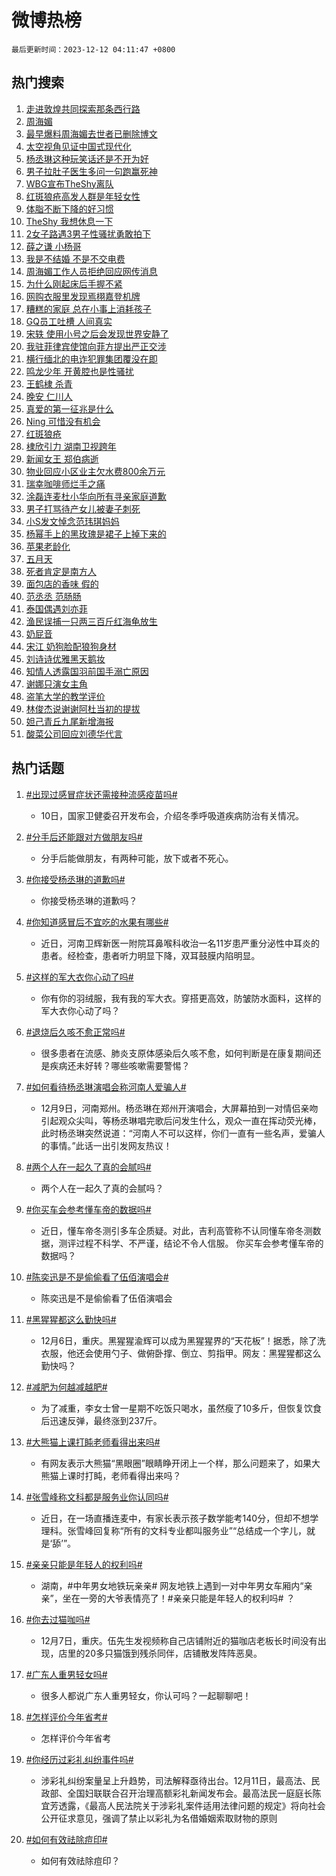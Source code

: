 # 微博热榜

`最后更新时间：2023-12-12 04:11:47 +0800`

## 热门搜索

1. [走进敦煌共同探索那条西行路](https://m.weibo.cn/search?containerid=100103type%3D1%26t%3D10%26q%3D%23%E8%B5%B0%E8%BF%9B%E6%95%A6%E7%85%8C%E5%85%B1%E5%90%8C%E6%8E%A2%E7%B4%A2%E9%82%A3%E6%9D%A1%E8%A5%BF%E8%A1%8C%E8%B7%AF%23&stream_entry_id=51&isnewpage=1&extparam=seat%3D1%26stream_entry_id%3D51%26q%3D%2523%25E8%25B5%25B0%25E8%25BF%259B%25E6%2595%25A6%25E7%2585%258C%25E5%2585%25B1%25E5%2590%258C%25E6%258E%25A2%25E7%25B4%25A2%25E9%2582%25A3%25E6%259D%25A1%25E8%25A5%25BF%25E8%25A1%258C%25E8%25B7%25AF%2523%26dgr%3D0%26c_type%3D51%26pos%3D0%26filter_type%3Drealtimehot%26cate%3D10103%26display_time%3D1702325504%26pre_seqid%3D17023255048039412692)
1. [周海媚](https://m.weibo.cn/search?containerid=100103type%3D1%26t%3D10%26q%3D%E5%91%A8%E6%B5%B7%E5%AA%9A&stream_entry_id=31&isnewpage=1&extparam=seat%3D1%26stream_entry_id%3D31%26q%3D%25E5%2591%25A8%25E6%25B5%25B7%25E5%25AA%259A%26flag%3D16%26c_type%3D31%26pos%3D0%26realpos%3D1%26band_rank%3D1%26dgr%3D0%26lcate%3D5001%26cate%3D5001%26filter_type%3Drealtimehot%26display_time%3D1702325504%26pre_seqid%3D17023255048039412692)
1. [最早爆料周海媚去世者已删除博文](https://m.weibo.cn/search?containerid=100103type%3D1%26t%3D10%26q%3D%23%E6%9C%80%E6%97%A9%E7%88%86%E6%96%99%E5%91%A8%E6%B5%B7%E5%AA%9A%E5%8E%BB%E4%B8%96%E8%80%85%E5%B7%B2%E5%88%A0%E9%99%A4%E5%8D%9A%E6%96%87%23&stream_entry_id=31&isnewpage=1&extparam=seat%3D1%26stream_entry_id%3D31%26q%3D%2523%25E6%259C%2580%25E6%2597%25A9%25E7%2588%2586%25E6%2596%2599%25E5%2591%25A8%25E6%25B5%25B7%25E5%25AA%259A%25E5%258E%25BB%25E4%25B8%2596%25E8%2580%2585%25E5%25B7%25B2%25E5%2588%25A0%25E9%2599%25A4%25E5%258D%259A%25E6%2596%2587%2523%26flag%3D2%26c_type%3D31%26pos%3D1%26realpos%3D2%26band_rank%3D2%26dgr%3D0%26lcate%3D5001%26cate%3D5001%26filter_type%3Drealtimehot%26display_time%3D1702325504%26pre_seqid%3D17023255048039412692)
1. [太空视角见证中国式现代化](https://m.weibo.cn/search?containerid=100103type%3D1%26t%3D10%26q%3D%23%E5%A4%AA%E7%A9%BA%E8%A7%86%E8%A7%92%E8%A7%81%E8%AF%81%E4%B8%AD%E5%9B%BD%E5%BC%8F%E7%8E%B0%E4%BB%A3%E5%8C%96%23&stream_entry_id=31&isnewpage=1&extparam=seat%3D1%26stream_entry_id%3D31%26q%3D%2523%25E5%25A4%25AA%25E7%25A9%25BA%25E8%25A7%2586%25E8%25A7%2592%25E8%25A7%2581%25E8%25AF%2581%25E4%25B8%25AD%25E5%259B%25BD%25E5%25BC%258F%25E7%258E%25B0%25E4%25BB%25A3%25E5%258C%2596%2523%26flag%3D0%26c_type%3D31%26pos%3D2%26realpos%3D3%26band_rank%3D3%26dgr%3D0%26lcate%3D5001%26cate%3D5001%26filter_type%3Drealtimehot%26display_time%3D1702325504%26pre_seqid%3D17023255048039412692)
1. [杨丞琳这种玩笑话还是不开为好](https://m.weibo.cn/search?containerid=100103type%3D1%26t%3D10%26q%3D%23%E6%9D%A8%E4%B8%9E%E7%90%B3%E8%BF%99%E7%A7%8D%E7%8E%A9%E7%AC%91%E8%AF%9D%E8%BF%98%E6%98%AF%E4%B8%8D%E5%BC%80%E4%B8%BA%E5%A5%BD%23&stream_entry_id=31&isnewpage=1&extparam=seat%3D1%26stream_entry_id%3D31%26q%3D%2523%25E6%259D%25A8%25E4%25B8%259E%25E7%2590%25B3%25E8%25BF%2599%25E7%25A7%258D%25E7%258E%25A9%25E7%25AC%2591%25E8%25AF%259D%25E8%25BF%2598%25E6%2598%25AF%25E4%25B8%258D%25E5%25BC%2580%25E4%25B8%25BA%25E5%25A5%25BD%2523%26flag%3D2%26c_type%3D31%26pos%3D3%26realpos%3D4%26band_rank%3D4%26dgr%3D0%26lcate%3D5001%26cate%3D5001%26filter_type%3Drealtimehot%26display_time%3D1702325504%26pre_seqid%3D17023255048039412692)
1. [男子拉肚子医生多问一句跑赢死神](https://m.weibo.cn/search?containerid=100103type%3D1%26t%3D10%26q%3D%23%E7%94%B7%E5%AD%90%E6%8B%89%E8%82%9A%E5%AD%90%E5%8C%BB%E7%94%9F%E5%A4%9A%E9%97%AE%E4%B8%80%E5%8F%A5%E8%B7%91%E8%B5%A2%E6%AD%BB%E7%A5%9E%23&stream_entry_id=31&isnewpage=1&extparam=seat%3D1%26stream_entry_id%3D31%26q%3D%2523%25E7%2594%25B7%25E5%25AD%2590%25E6%258B%2589%25E8%2582%259A%25E5%25AD%2590%25E5%258C%25BB%25E7%2594%259F%25E5%25A4%259A%25E9%2597%25AE%25E4%25B8%2580%25E5%258F%25A5%25E8%25B7%2591%25E8%25B5%25A2%25E6%25AD%25BB%25E7%25A5%259E%2523%26flag%3D32768%26c_type%3D31%26pos%3D4%26realpos%3D5%26band_rank%3D5%26dgr%3D0%26lcate%3D5001%26cate%3D5001%26filter_type%3Drealtimehot%26display_time%3D1702325504%26pre_seqid%3D17023255048039412692)
1. [WBG宣布TheShy离队](https://m.weibo.cn/search?containerid=100103type%3D1%26t%3D10%26q%3DWBG%E5%AE%A3%E5%B8%83TheShy%E7%A6%BB%E9%98%9F&stream_entry_id=31&isnewpage=1&extparam=seat%3D1%26stream_entry_id%3D31%26q%3DWBG%25E5%25AE%25A3%25E5%25B8%2583TheShy%25E7%25A6%25BB%25E9%2598%259F%26flag%3D16%26c_type%3D31%26pos%3D5%26realpos%3D6%26band_rank%3D6%26dgr%3D0%26lcate%3D5001%26cate%3D5001%26filter_type%3Drealtimehot%26display_time%3D1702325504%26pre_seqid%3D17023255048039412692)
1. [红斑狼疮高发人群是年轻女性](https://m.weibo.cn/search?containerid=100103type%3D1%26t%3D10%26q%3D%23%E7%BA%A2%E6%96%91%E7%8B%BC%E7%96%AE%E9%AB%98%E5%8F%91%E4%BA%BA%E7%BE%A4%E6%98%AF%E5%B9%B4%E8%BD%BB%E5%A5%B3%E6%80%A7%23&stream_entry_id=31&isnewpage=1&extparam=seat%3D1%26stream_entry_id%3D31%26q%3D%2523%25E7%25BA%25A2%25E6%2596%2591%25E7%258B%25BC%25E7%2596%25AE%25E9%25AB%2598%25E5%258F%2591%25E4%25BA%25BA%25E7%25BE%25A4%25E6%2598%25AF%25E5%25B9%25B4%25E8%25BD%25BB%25E5%25A5%25B3%25E6%2580%25A7%2523%26flag%3D2%26c_type%3D31%26pos%3D6%26realpos%3D7%26band_rank%3D7%26dgr%3D0%26lcate%3D5001%26cate%3D5001%26filter_type%3Drealtimehot%26display_time%3D1702325504%26pre_seqid%3D17023255048039412692)
1. [体脂不断下降的好习惯](https://m.weibo.cn/search?containerid=100103type%3D1%26t%3D10%26q%3D%E4%BD%93%E8%84%82%E4%B8%8D%E6%96%AD%E4%B8%8B%E9%99%8D%E7%9A%84%E5%A5%BD%E4%B9%A0%E6%83%AF&stream_entry_id=31&isnewpage=1&extparam=seat%3D1%26stream_entry_id%3D31%26q%3D%25E4%25BD%2593%25E8%2584%2582%25E4%25B8%258D%25E6%2596%25AD%25E4%25B8%258B%25E9%2599%258D%25E7%259A%2584%25E5%25A5%25BD%25E4%25B9%25A0%25E6%2583%25AF%26flag%3D2%26c_type%3D31%26pos%3D7%26realpos%3D8%26band_rank%3D8%26dgr%3D0%26lcate%3D5001%26cate%3D5001%26filter_type%3Drealtimehot%26display_time%3D1702325504%26pre_seqid%3D17023255048039412692)
1. [TheShy 我想休息一下](https://m.weibo.cn/search?containerid=100103type%3D1%26t%3D10%26q%3DTheShy+%E6%88%91%E6%83%B3%E4%BC%91%E6%81%AF%E4%B8%80%E4%B8%8B&stream_entry_id=31&isnewpage=1&extparam=seat%3D1%26stream_entry_id%3D31%26q%3DTheShy%2520%25E6%2588%2591%25E6%2583%25B3%25E4%25BC%2591%25E6%2581%25AF%25E4%25B8%2580%25E4%25B8%258B%26flag%3D16%26c_type%3D31%26pos%3D8%26realpos%3D9%26band_rank%3D9%26dgr%3D0%26lcate%3D5001%26cate%3D5001%26filter_type%3Drealtimehot%26display_time%3D1702325504%26pre_seqid%3D17023255048039412692)
1. [2女子路遇3男子性骚扰勇敢拍下](https://m.weibo.cn/search?containerid=100103type%3D1%26t%3D10%26q%3D%232%E5%A5%B3%E5%AD%90%E8%B7%AF%E9%81%873%E7%94%B7%E5%AD%90%E6%80%A7%E9%AA%9A%E6%89%B0%E5%8B%87%E6%95%A2%E6%8B%8D%E4%B8%8B%23&stream_entry_id=31&isnewpage=1&extparam=seat%3D1%26stream_entry_id%3D31%26q%3D%25232%25E5%25A5%25B3%25E5%25AD%2590%25E8%25B7%25AF%25E9%2581%25873%25E7%2594%25B7%25E5%25AD%2590%25E6%2580%25A7%25E9%25AA%259A%25E6%2589%25B0%25E5%258B%2587%25E6%2595%25A2%25E6%258B%258D%25E4%25B8%258B%2523%26flag%3D0%26c_type%3D31%26pos%3D9%26realpos%3D10%26band_rank%3D10%26dgr%3D0%26lcate%3D5001%26cate%3D5001%26filter_type%3Drealtimehot%26display_time%3D1702325504%26pre_seqid%3D17023255048039412692)
1. [薛之谦 小杨哥](https://m.weibo.cn/search?containerid=100103type%3D1%26t%3D10%26q%3D%E8%96%9B%E4%B9%8B%E8%B0%A6+%E5%B0%8F%E6%9D%A8%E5%93%A5&stream_entry_id=31&isnewpage=1&extparam=seat%3D1%26stream_entry_id%3D31%26q%3D%25E8%2596%259B%25E4%25B9%258B%25E8%25B0%25A6%2520%25E5%25B0%258F%25E6%259D%25A8%25E5%2593%25A5%26flag%3D2%26c_type%3D31%26pos%3D10%26realpos%3D11%26band_rank%3D11%26dgr%3D0%26lcate%3D5001%26cate%3D5001%26filter_type%3Drealtimehot%26display_time%3D1702325504%26pre_seqid%3D17023255048039412692)
1. [我是不结婚 不是不交电费](https://m.weibo.cn/search?containerid=100103type%3D1%26t%3D10%26q%3D%E6%88%91%E6%98%AF%E4%B8%8D%E7%BB%93%E5%A9%9A+%E4%B8%8D%E6%98%AF%E4%B8%8D%E4%BA%A4%E7%94%B5%E8%B4%B9&stream_entry_id=31&isnewpage=1&extparam=seat%3D1%26stream_entry_id%3D31%26q%3D%25E6%2588%2591%25E6%2598%25AF%25E4%25B8%258D%25E7%25BB%2593%25E5%25A9%259A%2520%25E4%25B8%258D%25E6%2598%25AF%25E4%25B8%258D%25E4%25BA%25A4%25E7%2594%25B5%25E8%25B4%25B9%26flag%3D2%26c_type%3D31%26pos%3D11%26realpos%3D12%26band_rank%3D12%26dgr%3D0%26lcate%3D5001%26cate%3D5001%26filter_type%3Drealtimehot%26display_time%3D1702325504%26pre_seqid%3D17023255048039412692)
1. [周海媚工作人员拒绝回应网传消息](https://m.weibo.cn/search?containerid=100103type%3D1%26t%3D10%26q%3D%23%E5%91%A8%E6%B5%B7%E5%AA%9A%E5%B7%A5%E4%BD%9C%E4%BA%BA%E5%91%98%E6%8B%92%E7%BB%9D%E5%9B%9E%E5%BA%94%E7%BD%91%E4%BC%A0%E6%B6%88%E6%81%AF%23&stream_entry_id=31&isnewpage=1&extparam=seat%3D1%26stream_entry_id%3D31%26q%3D%2523%25E5%2591%25A8%25E6%25B5%25B7%25E5%25AA%259A%25E5%25B7%25A5%25E4%25BD%259C%25E4%25BA%25BA%25E5%2591%2598%25E6%258B%2592%25E7%25BB%259D%25E5%259B%259E%25E5%25BA%2594%25E7%25BD%2591%25E4%25BC%25A0%25E6%25B6%2588%25E6%2581%25AF%2523%26flag%3D0%26c_type%3D31%26pos%3D12%26realpos%3D13%26band_rank%3D13%26dgr%3D0%26lcate%3D5001%26cate%3D5001%26filter_type%3Drealtimehot%26display_time%3D1702325504%26pre_seqid%3D17023255048039412692)
1. [为什么刚起床后手握不紧](https://m.weibo.cn/search?containerid=100103type%3D1%26t%3D10%26q%3D%E4%B8%BA%E4%BB%80%E4%B9%88%E5%88%9A%E8%B5%B7%E5%BA%8A%E5%90%8E%E6%89%8B%E6%8F%A1%E4%B8%8D%E7%B4%A7&stream_entry_id=31&isnewpage=1&extparam=seat%3D1%26stream_entry_id%3D31%26q%3D%25E4%25B8%25BA%25E4%25BB%2580%25E4%25B9%2588%25E5%2588%259A%25E8%25B5%25B7%25E5%25BA%258A%25E5%2590%258E%25E6%2589%258B%25E6%258F%25A1%25E4%25B8%258D%25E7%25B4%25A7%26flag%3D2%26c_type%3D31%26pos%3D13%26realpos%3D14%26band_rank%3D14%26dgr%3D0%26lcate%3D5001%26cate%3D5001%26filter_type%3Drealtimehot%26display_time%3D1702325504%26pre_seqid%3D17023255048039412692)
1. [网购衣服里发现焉栩嘉登机牌](https://m.weibo.cn/search?containerid=100103type%3D1%26t%3D10%26q%3D%E7%BD%91%E8%B4%AD%E8%A1%A3%E6%9C%8D%E9%87%8C%E5%8F%91%E7%8E%B0%E7%84%89%E6%A0%A9%E5%98%89%E7%99%BB%E6%9C%BA%E7%89%8C&stream_entry_id=31&isnewpage=1&extparam=seat%3D1%26stream_entry_id%3D31%26q%3D%25E7%25BD%2591%25E8%25B4%25AD%25E8%25A1%25A3%25E6%259C%258D%25E9%2587%258C%25E5%258F%2591%25E7%258E%25B0%25E7%2584%2589%25E6%25A0%25A9%25E5%2598%2589%25E7%2599%25BB%25E6%259C%25BA%25E7%2589%258C%26flag%3D2%26c_type%3D31%26pos%3D14%26realpos%3D15%26band_rank%3D15%26dgr%3D0%26lcate%3D5001%26cate%3D5001%26filter_type%3Drealtimehot%26display_time%3D1702325504%26pre_seqid%3D17023255048039412692)
1. [糟糕的家庭 总在小事上消耗孩子](https://m.weibo.cn/search?containerid=100103type%3D1%26t%3D10%26q%3D%E7%B3%9F%E7%B3%95%E7%9A%84%E5%AE%B6%E5%BA%AD+%E6%80%BB%E5%9C%A8%E5%B0%8F%E4%BA%8B%E4%B8%8A%E6%B6%88%E8%80%97%E5%AD%A9%E5%AD%90&stream_entry_id=31&isnewpage=1&extparam=seat%3D1%26stream_entry_id%3D31%26q%3D%25E7%25B3%259F%25E7%25B3%2595%25E7%259A%2584%25E5%25AE%25B6%25E5%25BA%25AD%2520%25E6%2580%25BB%25E5%259C%25A8%25E5%25B0%258F%25E4%25BA%258B%25E4%25B8%258A%25E6%25B6%2588%25E8%2580%2597%25E5%25AD%25A9%25E5%25AD%2590%26flag%3D0%26c_type%3D31%26pos%3D15%26realpos%3D16%26band_rank%3D16%26dgr%3D0%26lcate%3D5001%26cate%3D5001%26filter_type%3Drealtimehot%26display_time%3D1702325504%26pre_seqid%3D17023255048039412692)
1. [GQ员工吐槽 人间真实](https://m.weibo.cn/search?containerid=100103type%3D1%26t%3D10%26q%3DGQ%E5%91%98%E5%B7%A5%E5%90%90%E6%A7%BD+%E4%BA%BA%E9%97%B4%E7%9C%9F%E5%AE%9E&stream_entry_id=31&isnewpage=1&extparam=seat%3D1%26stream_entry_id%3D31%26q%3DGQ%25E5%2591%2598%25E5%25B7%25A5%25E5%2590%2590%25E6%25A7%25BD%2520%25E4%25BA%25BA%25E9%2597%25B4%25E7%259C%259F%25E5%25AE%259E%26flag%3D0%26c_type%3D31%26pos%3D16%26realpos%3D17%26band_rank%3D17%26dgr%3D0%26lcate%3D5001%26cate%3D5001%26filter_type%3Drealtimehot%26display_time%3D1702325504%26pre_seqid%3D17023255048039412692)
1. [宋轶 使用小号之后会发现世界安静了](https://m.weibo.cn/search?containerid=100103type%3D1%26t%3D10%26q%3D%E5%AE%8B%E8%BD%B6+%E4%BD%BF%E7%94%A8%E5%B0%8F%E5%8F%B7%E4%B9%8B%E5%90%8E%E4%BC%9A%E5%8F%91%E7%8E%B0%E4%B8%96%E7%95%8C%E5%AE%89%E9%9D%99%E4%BA%86&stream_entry_id=31&isnewpage=1&extparam=seat%3D1%26stream_entry_id%3D31%26q%3D%25E5%25AE%258B%25E8%25BD%25B6%2520%25E4%25BD%25BF%25E7%2594%25A8%25E5%25B0%258F%25E5%258F%25B7%25E4%25B9%258B%25E5%2590%258E%25E4%25BC%259A%25E5%258F%2591%25E7%258E%25B0%25E4%25B8%2596%25E7%2595%258C%25E5%25AE%2589%25E9%259D%2599%25E4%25BA%2586%26flag%3D2%26c_type%3D31%26pos%3D17%26realpos%3D18%26band_rank%3D18%26dgr%3D0%26lcate%3D5001%26cate%3D5001%26filter_type%3Drealtimehot%26display_time%3D1702325504%26pre_seqid%3D17023255048039412692)
1. [我驻菲律宾使馆向菲方提出严正交涉](https://m.weibo.cn/search?containerid=100103type%3D1%26t%3D10%26q%3D%23%E6%88%91%E9%A9%BB%E8%8F%B2%E5%BE%8B%E5%AE%BE%E4%BD%BF%E9%A6%86%E5%90%91%E8%8F%B2%E6%96%B9%E6%8F%90%E5%87%BA%E4%B8%A5%E6%AD%A3%E4%BA%A4%E6%B6%89%23&stream_entry_id=31&isnewpage=1&extparam=seat%3D1%26stream_entry_id%3D31%26q%3D%2523%25E6%2588%2591%25E9%25A9%25BB%25E8%258F%25B2%25E5%25BE%258B%25E5%25AE%25BE%25E4%25BD%25BF%25E9%25A6%2586%25E5%2590%2591%25E8%258F%25B2%25E6%2596%25B9%25E6%258F%2590%25E5%2587%25BA%25E4%25B8%25A5%25E6%25AD%25A3%25E4%25BA%25A4%25E6%25B6%2589%2523%26flag%3D0%26c_type%3D31%26pos%3D18%26realpos%3D19%26band_rank%3D19%26dgr%3D0%26lcate%3D5001%26cate%3D5001%26filter_type%3Drealtimehot%26display_time%3D1702325504%26pre_seqid%3D17023255048039412692)
1. [横行缅北的电诈犯罪集团覆没在即](https://m.weibo.cn/search?containerid=100103type%3D1%26t%3D10%26q%3D%23%E6%A8%AA%E8%A1%8C%E7%BC%85%E5%8C%97%E7%9A%84%E7%94%B5%E8%AF%88%E7%8A%AF%E7%BD%AA%E9%9B%86%E5%9B%A2%E8%A6%86%E6%B2%A1%E5%9C%A8%E5%8D%B3%23&stream_entry_id=31&isnewpage=1&extparam=seat%3D1%26stream_entry_id%3D31%26q%3D%2523%25E6%25A8%25AA%25E8%25A1%258C%25E7%25BC%2585%25E5%258C%2597%25E7%259A%2584%25E7%2594%25B5%25E8%25AF%2588%25E7%258A%25AF%25E7%25BD%25AA%25E9%259B%2586%25E5%259B%25A2%25E8%25A6%2586%25E6%25B2%25A1%25E5%259C%25A8%25E5%258D%25B3%2523%26flag%3D0%26c_type%3D31%26pos%3D19%26realpos%3D20%26band_rank%3D20%26dgr%3D0%26lcate%3D5001%26cate%3D5001%26filter_type%3Drealtimehot%26display_time%3D1702325504%26pre_seqid%3D17023255048039412692)
1. [鸣龙少年 开黄腔也是性骚扰](https://m.weibo.cn/search?containerid=100103type%3D1%26t%3D10%26q%3D%E9%B8%A3%E9%BE%99%E5%B0%91%E5%B9%B4+%E5%BC%80%E9%BB%84%E8%85%94%E4%B9%9F%E6%98%AF%E6%80%A7%E9%AA%9A%E6%89%B0&stream_entry_id=31&isnewpage=1&extparam=seat%3D1%26stream_entry_id%3D31%26q%3D%25E9%25B8%25A3%25E9%25BE%2599%25E5%25B0%2591%25E5%25B9%25B4%2520%25E5%25BC%2580%25E9%25BB%2584%25E8%2585%2594%25E4%25B9%259F%25E6%2598%25AF%25E6%2580%25A7%25E9%25AA%259A%25E6%2589%25B0%26flag%3D0%26c_type%3D31%26pos%3D20%26realpos%3D21%26band_rank%3D21%26dgr%3D0%26lcate%3D5001%26cate%3D5001%26filter_type%3Drealtimehot%26display_time%3D1702325504%26pre_seqid%3D17023255048039412692)
1. [王鹤棣 杀青](https://m.weibo.cn/search?containerid=100103type%3D1%26t%3D10%26q%3D%E7%8E%8B%E9%B9%A4%E6%A3%A3+%E6%9D%80%E9%9D%92&stream_entry_id=31&isnewpage=1&extparam=seat%3D1%26stream_entry_id%3D31%26q%3D%25E7%258E%258B%25E9%25B9%25A4%25E6%25A3%25A3%2520%25E6%259D%2580%25E9%259D%2592%26flag%3D0%26c_type%3D31%26pos%3D21%26realpos%3D22%26band_rank%3D22%26dgr%3D0%26lcate%3D5001%26cate%3D5001%26filter_type%3Drealtimehot%26display_time%3D1702325504%26pre_seqid%3D17023255048039412692)
1. [晚安 仁川人](https://m.weibo.cn/search?containerid=100103type%3D1%26t%3D10%26q%3D%E6%99%9A%E5%AE%89+%E4%BB%81%E5%B7%9D%E4%BA%BA&stream_entry_id=31&isnewpage=1&extparam=seat%3D1%26stream_entry_id%3D31%26q%3D%25E6%2599%259A%25E5%25AE%2589%2520%25E4%25BB%2581%25E5%25B7%259D%25E4%25BA%25BA%26flag%3D0%26c_type%3D31%26pos%3D22%26realpos%3D23%26band_rank%3D23%26dgr%3D0%26lcate%3D5001%26cate%3D5001%26filter_type%3Drealtimehot%26display_time%3D1702325504%26pre_seqid%3D17023255048039412692)
1. [真爱的第一征兆是什么](https://m.weibo.cn/search?containerid=100103type%3D1%26t%3D10%26q%3D%23%E7%9C%9F%E7%88%B1%E7%9A%84%E7%AC%AC%E4%B8%80%E5%BE%81%E5%85%86%E6%98%AF%E4%BB%80%E4%B9%88%23&stream_entry_id=31&isnewpage=1&extparam=seat%3D1%26stream_entry_id%3D31%26q%3D%2523%25E7%259C%259F%25E7%2588%25B1%25E7%259A%2584%25E7%25AC%25AC%25E4%25B8%2580%25E5%25BE%2581%25E5%2585%2586%25E6%2598%25AF%25E4%25BB%2580%25E4%25B9%2588%2523%26flag%3D0%26c_type%3D31%26pos%3D23%26realpos%3D24%26band_rank%3D24%26dgr%3D0%26lcate%3D5001%26cate%3D5001%26filter_type%3Drealtimehot%26display_time%3D1702325504%26pre_seqid%3D17023255048039412692)
1. [Ning 可惜没有机会](https://m.weibo.cn/search?containerid=100103type%3D1%26t%3D10%26q%3DNing+%E5%8F%AF%E6%83%9C%E6%B2%A1%E6%9C%89%E6%9C%BA%E4%BC%9A&stream_entry_id=31&isnewpage=1&extparam=seat%3D1%26stream_entry_id%3D31%26q%3DNing%2520%25E5%258F%25AF%25E6%2583%259C%25E6%25B2%25A1%25E6%259C%2589%25E6%259C%25BA%25E4%25BC%259A%26flag%3D0%26c_type%3D31%26pos%3D24%26realpos%3D25%26band_rank%3D25%26dgr%3D0%26lcate%3D5001%26cate%3D5001%26filter_type%3Drealtimehot%26display_time%3D1702325504%26pre_seqid%3D17023255048039412692)
1. [红斑狼疮](https://m.weibo.cn/search?containerid=100103type%3D1%26t%3D10%26q%3D%E7%BA%A2%E6%96%91%E7%8B%BC%E7%96%AE&stream_entry_id=31&isnewpage=1&extparam=seat%3D1%26stream_entry_id%3D31%26q%3D%25E7%25BA%25A2%25E6%2596%2591%25E7%258B%25BC%25E7%2596%25AE%26flag%3D0%26c_type%3D31%26pos%3D25%26realpos%3D26%26band_rank%3D26%26dgr%3D0%26lcate%3D5001%26cate%3D5001%26filter_type%3Drealtimehot%26display_time%3D1702325504%26pre_seqid%3D17023255048039412692)
1. [棣欣引力 湖南卫视跨年](https://m.weibo.cn/search?containerid=100103type%3D1%26t%3D10%26q%3D%E6%A3%A3%E6%AC%A3%E5%BC%95%E5%8A%9B+%E6%B9%96%E5%8D%97%E5%8D%AB%E8%A7%86%E8%B7%A8%E5%B9%B4&stream_entry_id=31&isnewpage=1&extparam=seat%3D1%26stream_entry_id%3D31%26q%3D%25E6%25A3%25A3%25E6%25AC%25A3%25E5%25BC%2595%25E5%258A%259B%2520%25E6%25B9%2596%25E5%258D%2597%25E5%258D%25AB%25E8%25A7%2586%25E8%25B7%25A8%25E5%25B9%25B4%26flag%3D0%26c_type%3D31%26pos%3D26%26realpos%3D27%26band_rank%3D27%26dgr%3D0%26lcate%3D5001%26cate%3D5001%26filter_type%3Drealtimehot%26display_time%3D1702325504%26pre_seqid%3D17023255048039412692)
1. [新闻女王 郑伯病逝](https://m.weibo.cn/search?containerid=100103type%3D1%26t%3D10%26q%3D%E6%96%B0%E9%97%BB%E5%A5%B3%E7%8E%8B+%E9%83%91%E4%BC%AF%E7%97%85%E9%80%9D&stream_entry_id=31&isnewpage=1&extparam=seat%3D1%26stream_entry_id%3D31%26q%3D%25E6%2596%25B0%25E9%2597%25BB%25E5%25A5%25B3%25E7%258E%258B%2520%25E9%2583%2591%25E4%25BC%25AF%25E7%2597%2585%25E9%2580%259D%26flag%3D0%26c_type%3D31%26pos%3D27%26realpos%3D28%26band_rank%3D28%26dgr%3D0%26lcate%3D5001%26cate%3D5001%26filter_type%3Drealtimehot%26display_time%3D1702325504%26pre_seqid%3D17023255048039412692)
1. [物业回应小区业主欠水费800余万元](https://m.weibo.cn/search?containerid=100103type%3D1%26t%3D10%26q%3D%23%E7%89%A9%E4%B8%9A%E5%9B%9E%E5%BA%94%E5%B0%8F%E5%8C%BA%E4%B8%9A%E4%B8%BB%E6%AC%A0%E6%B0%B4%E8%B4%B9800%E4%BD%99%E4%B8%87%E5%85%83%23&stream_entry_id=31&isnewpage=1&extparam=seat%3D1%26stream_entry_id%3D31%26q%3D%2523%25E7%2589%25A9%25E4%25B8%259A%25E5%259B%259E%25E5%25BA%2594%25E5%25B0%258F%25E5%258C%25BA%25E4%25B8%259A%25E4%25B8%25BB%25E6%25AC%25A0%25E6%25B0%25B4%25E8%25B4%25B9800%25E4%25BD%2599%25E4%25B8%2587%25E5%2585%2583%2523%26flag%3D0%26c_type%3D31%26pos%3D28%26realpos%3D29%26band_rank%3D29%26dgr%3D0%26lcate%3D5001%26cate%3D5001%26filter_type%3Drealtimehot%26display_time%3D1702325504%26pre_seqid%3D17023255048039412692)
1. [瑞幸咖啡师烂手之痛](https://m.weibo.cn/search?containerid=100103type%3D1%26t%3D10%26q%3D%23%E7%91%9E%E5%B9%B8%E5%92%96%E5%95%A1%E5%B8%88%E7%83%82%E6%89%8B%E4%B9%8B%E7%97%9B%23&stream_entry_id=31&isnewpage=1&extparam=seat%3D1%26stream_entry_id%3D31%26q%3D%2523%25E7%2591%259E%25E5%25B9%25B8%25E5%2592%2596%25E5%2595%25A1%25E5%25B8%2588%25E7%2583%2582%25E6%2589%258B%25E4%25B9%258B%25E7%2597%259B%2523%26flag%3D0%26c_type%3D31%26pos%3D29%26realpos%3D30%26band_rank%3D30%26dgr%3D0%26lcate%3D5001%26cate%3D5001%26filter_type%3Drealtimehot%26display_time%3D1702325504%26pre_seqid%3D17023255048039412692)
1. [涂磊连麦杜小华向所有寻亲家庭道歉](https://m.weibo.cn/search?containerid=100103type%3D1%26t%3D10%26q%3D%23%E6%B6%82%E7%A3%8A%E8%BF%9E%E9%BA%A6%E6%9D%9C%E5%B0%8F%E5%8D%8E%E5%90%91%E6%89%80%E6%9C%89%E5%AF%BB%E4%BA%B2%E5%AE%B6%E5%BA%AD%E9%81%93%E6%AD%89%23&stream_entry_id=31&isnewpage=1&extparam=seat%3D1%26stream_entry_id%3D31%26q%3D%2523%25E6%25B6%2582%25E7%25A3%258A%25E8%25BF%259E%25E9%25BA%25A6%25E6%259D%259C%25E5%25B0%258F%25E5%258D%258E%25E5%2590%2591%25E6%2589%2580%25E6%259C%2589%25E5%25AF%25BB%25E4%25BA%25B2%25E5%25AE%25B6%25E5%25BA%25AD%25E9%2581%2593%25E6%25AD%2589%2523%26flag%3D1%26c_type%3D31%26pos%3D30%26realpos%3D31%26band_rank%3D31%26dgr%3D0%26lcate%3D5001%26cate%3D5001%26filter_type%3Drealtimehot%26display_time%3D1702325504%26pre_seqid%3D17023255048039412692)
1. [男子打骂待产女儿被妻子刺死](https://m.weibo.cn/search?containerid=100103type%3D1%26t%3D10%26q%3D%23%E7%94%B7%E5%AD%90%E6%89%93%E9%AA%82%E5%BE%85%E4%BA%A7%E5%A5%B3%E5%84%BF%E8%A2%AB%E5%A6%BB%E5%AD%90%E5%88%BA%E6%AD%BB%23&stream_entry_id=31&isnewpage=1&extparam=seat%3D1%26stream_entry_id%3D31%26q%3D%2523%25E7%2594%25B7%25E5%25AD%2590%25E6%2589%2593%25E9%25AA%2582%25E5%25BE%2585%25E4%25BA%25A7%25E5%25A5%25B3%25E5%2584%25BF%25E8%25A2%25AB%25E5%25A6%25BB%25E5%25AD%2590%25E5%2588%25BA%25E6%25AD%25BB%2523%26flag%3D0%26c_type%3D31%26pos%3D31%26realpos%3D32%26band_rank%3D32%26dgr%3D0%26lcate%3D5001%26cate%3D5001%26filter_type%3Drealtimehot%26display_time%3D1702325504%26pre_seqid%3D17023255048039412692)
1. [小S发文悼念范玮琪妈妈](https://m.weibo.cn/search?containerid=100103type%3D1%26t%3D10%26q%3D%23%E5%B0%8FS%E5%8F%91%E6%96%87%E6%82%BC%E5%BF%B5%E8%8C%83%E7%8E%AE%E7%90%AA%E5%A6%88%E5%A6%88%23&stream_entry_id=31&isnewpage=1&extparam=seat%3D1%26stream_entry_id%3D31%26q%3D%2523%25E5%25B0%258FS%25E5%258F%2591%25E6%2596%2587%25E6%2582%25BC%25E5%25BF%25B5%25E8%258C%2583%25E7%258E%25AE%25E7%2590%25AA%25E5%25A6%2588%25E5%25A6%2588%2523%26flag%3D0%26c_type%3D31%26pos%3D32%26realpos%3D33%26band_rank%3D33%26dgr%3D0%26lcate%3D5001%26cate%3D5001%26filter_type%3Drealtimehot%26display_time%3D1702325504%26pre_seqid%3D17023255048039412692)
1. [杨幂手上的黑玫瑰是裙子上掉下来的](https://m.weibo.cn/search?containerid=100103type%3D1%26t%3D10%26q%3D%23%E6%9D%A8%E5%B9%82%E6%89%8B%E4%B8%8A%E7%9A%84%E9%BB%91%E7%8E%AB%E7%91%B0%E6%98%AF%E8%A3%99%E5%AD%90%E4%B8%8A%E6%8E%89%E4%B8%8B%E6%9D%A5%E7%9A%84%23&stream_entry_id=31&isnewpage=1&extparam=seat%3D1%26stream_entry_id%3D31%26q%3D%2523%25E6%259D%25A8%25E5%25B9%2582%25E6%2589%258B%25E4%25B8%258A%25E7%259A%2584%25E9%25BB%2591%25E7%258E%25AB%25E7%2591%25B0%25E6%2598%25AF%25E8%25A3%2599%25E5%25AD%2590%25E4%25B8%258A%25E6%258E%2589%25E4%25B8%258B%25E6%259D%25A5%25E7%259A%2584%2523%26flag%3D0%26c_type%3D31%26pos%3D33%26realpos%3D34%26band_rank%3D34%26dgr%3D0%26lcate%3D5001%26cate%3D5001%26filter_type%3Drealtimehot%26display_time%3D1702325504%26pre_seqid%3D17023255048039412692)
1. [苹果老龄化](https://m.weibo.cn/search?containerid=100103type%3D1%26t%3D10%26q%3D%E8%8B%B9%E6%9E%9C%E8%80%81%E9%BE%84%E5%8C%96&stream_entry_id=31&isnewpage=1&extparam=seat%3D1%26stream_entry_id%3D31%26q%3D%25E8%258B%25B9%25E6%259E%259C%25E8%2580%2581%25E9%25BE%2584%25E5%258C%2596%26flag%3D0%26c_type%3D31%26pos%3D34%26realpos%3D35%26band_rank%3D35%26dgr%3D0%26lcate%3D5001%26cate%3D5001%26filter_type%3Drealtimehot%26display_time%3D1702325504%26pre_seqid%3D17023255048039412692)
1. [五月天](https://m.weibo.cn/search?containerid=100103type%3D1%26t%3D10%26q%3D%E4%BA%94%E6%9C%88%E5%A4%A9&stream_entry_id=31&isnewpage=1&extparam=seat%3D1%26stream_entry_id%3D31%26q%3D%25E4%25BA%2594%25E6%259C%2588%25E5%25A4%25A9%26flag%3D0%26c_type%3D31%26pos%3D35%26realpos%3D36%26band_rank%3D36%26dgr%3D0%26lcate%3D5001%26cate%3D5001%26filter_type%3Drealtimehot%26display_time%3D1702325504%26pre_seqid%3D17023255048039412692)
1. [死者肯定是南方人](https://m.weibo.cn/search?containerid=100103type%3D1%26t%3D10%26q%3D%E6%AD%BB%E8%80%85%E8%82%AF%E5%AE%9A%E6%98%AF%E5%8D%97%E6%96%B9%E4%BA%BA&stream_entry_id=31&isnewpage=1&extparam=seat%3D1%26stream_entry_id%3D31%26q%3D%25E6%25AD%25BB%25E8%2580%2585%25E8%2582%25AF%25E5%25AE%259A%25E6%2598%25AF%25E5%258D%2597%25E6%2596%25B9%25E4%25BA%25BA%26flag%3D0%26c_type%3D31%26pos%3D36%26realpos%3D37%26band_rank%3D37%26dgr%3D0%26lcate%3D5001%26cate%3D5001%26filter_type%3Drealtimehot%26display_time%3D1702325504%26pre_seqid%3D17023255048039412692)
1. [面包店的香味 假的](https://m.weibo.cn/search?containerid=100103type%3D1%26t%3D10%26q%3D%E9%9D%A2%E5%8C%85%E5%BA%97%E7%9A%84%E9%A6%99%E5%91%B3+%E5%81%87%E7%9A%84&stream_entry_id=31&isnewpage=1&extparam=seat%3D1%26stream_entry_id%3D31%26q%3D%25E9%259D%25A2%25E5%258C%2585%25E5%25BA%2597%25E7%259A%2584%25E9%25A6%2599%25E5%2591%25B3%2520%25E5%2581%2587%25E7%259A%2584%26flag%3D0%26c_type%3D31%26pos%3D37%26realpos%3D38%26band_rank%3D38%26dgr%3D0%26lcate%3D5001%26cate%3D5001%26filter_type%3Drealtimehot%26display_time%3D1702325504%26pre_seqid%3D17023255048039412692)
1. [范丞丞 范肠肠](https://m.weibo.cn/search?containerid=100103type%3D1%26t%3D10%26q%3D%E8%8C%83%E4%B8%9E%E4%B8%9E+%E8%8C%83%E8%82%A0%E8%82%A0&stream_entry_id=31&isnewpage=1&extparam=seat%3D1%26stream_entry_id%3D31%26q%3D%25E8%258C%2583%25E4%25B8%259E%25E4%25B8%259E%2520%25E8%258C%2583%25E8%2582%25A0%25E8%2582%25A0%26flag%3D0%26c_type%3D31%26pos%3D38%26realpos%3D39%26band_rank%3D39%26dgr%3D0%26lcate%3D5001%26cate%3D5001%26filter_type%3Drealtimehot%26display_time%3D1702325504%26pre_seqid%3D17023255048039412692)
1. [泰国偶遇刘亦菲](https://m.weibo.cn/search?containerid=100103type%3D1%26t%3D10%26q%3D%23%E6%B3%B0%E5%9B%BD%E5%81%B6%E9%81%87%E5%88%98%E4%BA%A6%E8%8F%B2%23&stream_entry_id=31&isnewpage=1&extparam=seat%3D1%26stream_entry_id%3D31%26q%3D%2523%25E6%25B3%25B0%25E5%259B%25BD%25E5%2581%25B6%25E9%2581%2587%25E5%2588%2598%25E4%25BA%25A6%25E8%258F%25B2%2523%26flag%3D0%26c_type%3D31%26pos%3D39%26realpos%3D40%26band_rank%3D40%26dgr%3D0%26lcate%3D5001%26cate%3D5001%26filter_type%3Drealtimehot%26display_time%3D1702325504%26pre_seqid%3D17023255048039412692)
1. [渔民误捕一只两三百斤红海龟放生](https://m.weibo.cn/search?containerid=100103type%3D1%26t%3D10%26q%3D%23%E6%B8%94%E6%B0%91%E8%AF%AF%E6%8D%95%E4%B8%80%E5%8F%AA%E4%B8%A4%E4%B8%89%E7%99%BE%E6%96%A4%E7%BA%A2%E6%B5%B7%E9%BE%9F%E6%94%BE%E7%94%9F%23&stream_entry_id=31&isnewpage=1&extparam=seat%3D1%26stream_entry_id%3D31%26q%3D%2523%25E6%25B8%2594%25E6%25B0%2591%25E8%25AF%25AF%25E6%258D%2595%25E4%25B8%2580%25E5%258F%25AA%25E4%25B8%25A4%25E4%25B8%2589%25E7%2599%25BE%25E6%2596%25A4%25E7%25BA%25A2%25E6%25B5%25B7%25E9%25BE%259F%25E6%2594%25BE%25E7%2594%259F%2523%26flag%3D32768%26c_type%3D31%26pos%3D40%26realpos%3D41%26band_rank%3D41%26dgr%3D0%26lcate%3D5001%26cate%3D5001%26filter_type%3Drealtimehot%26display_time%3D1702325504%26pre_seqid%3D17023255048039412692)
1. [奶屁音](https://m.weibo.cn/search?containerid=100103type%3D1%26t%3D10%26q%3D%E5%A5%B6%E5%B1%81%E9%9F%B3&stream_entry_id=31&isnewpage=1&extparam=seat%3D1%26stream_entry_id%3D31%26q%3D%25E5%25A5%25B6%25E5%25B1%2581%25E9%259F%25B3%26flag%3D0%26c_type%3D31%26pos%3D41%26realpos%3D42%26band_rank%3D42%26dgr%3D0%26lcate%3D5001%26cate%3D5001%26filter_type%3Drealtimehot%26display_time%3D1702325504%26pre_seqid%3D17023255048039412692)
1. [宋江 奶狗脸配狼狗身材](https://m.weibo.cn/search?containerid=100103type%3D1%26t%3D10%26q%3D%E5%AE%8B%E6%B1%9F+%E5%A5%B6%E7%8B%97%E8%84%B8%E9%85%8D%E7%8B%BC%E7%8B%97%E8%BA%AB%E6%9D%90&stream_entry_id=31&isnewpage=1&extparam=seat%3D1%26stream_entry_id%3D31%26q%3D%25E5%25AE%258B%25E6%25B1%259F%2520%25E5%25A5%25B6%25E7%258B%2597%25E8%2584%25B8%25E9%2585%258D%25E7%258B%25BC%25E7%258B%2597%25E8%25BA%25AB%25E6%259D%2590%26flag%3D0%26c_type%3D31%26pos%3D42%26realpos%3D43%26band_rank%3D43%26dgr%3D0%26lcate%3D5001%26cate%3D5001%26filter_type%3Drealtimehot%26display_time%3D1702325504%26pre_seqid%3D17023255048039412692)
1. [刘诗诗优雅黑天鹅妆](https://m.weibo.cn/search?containerid=100103type%3D1%26t%3D10%26q%3D%E5%88%98%E8%AF%97%E8%AF%97%E4%BC%98%E9%9B%85%E9%BB%91%E5%A4%A9%E9%B9%85%E5%A6%86&stream_entry_id=31&isnewpage=1&extparam=seat%3D1%26stream_entry_id%3D31%26q%3D%25E5%2588%2598%25E8%25AF%2597%25E8%25AF%2597%25E4%25BC%2598%25E9%259B%2585%25E9%25BB%2591%25E5%25A4%25A9%25E9%25B9%2585%25E5%25A6%2586%26flag%3D0%26c_type%3D31%26pos%3D43%26realpos%3D44%26band_rank%3D44%26dgr%3D0%26lcate%3D5001%26cate%3D5001%26filter_type%3Drealtimehot%26display_time%3D1702325504%26pre_seqid%3D17023255048039412692)
1. [知情人透露国羽前国手溺亡原因](https://m.weibo.cn/search?containerid=100103type%3D1%26t%3D10%26q%3D%23%E7%9F%A5%E6%83%85%E4%BA%BA%E9%80%8F%E9%9C%B2%E5%9B%BD%E7%BE%BD%E5%89%8D%E5%9B%BD%E6%89%8B%E6%BA%BA%E4%BA%A1%E5%8E%9F%E5%9B%A0%23&stream_entry_id=31&isnewpage=1&extparam=seat%3D1%26stream_entry_id%3D31%26q%3D%2523%25E7%259F%25A5%25E6%2583%2585%25E4%25BA%25BA%25E9%2580%258F%25E9%259C%25B2%25E5%259B%25BD%25E7%25BE%25BD%25E5%2589%258D%25E5%259B%25BD%25E6%2589%258B%25E6%25BA%25BA%25E4%25BA%25A1%25E5%258E%259F%25E5%259B%25A0%2523%26flag%3D0%26c_type%3D31%26pos%3D44%26realpos%3D45%26band_rank%3D45%26dgr%3D0%26lcate%3D5001%26cate%3D5001%26filter_type%3Drealtimehot%26display_time%3D1702325504%26pre_seqid%3D17023255048039412692)
1. [谢娜只演女主角](https://m.weibo.cn/search?containerid=100103type%3D1%26t%3D10%26q%3D%23%E8%B0%A2%E5%A8%9C%E5%8F%AA%E6%BC%94%E5%A5%B3%E4%B8%BB%E8%A7%92%23&stream_entry_id=31&isnewpage=1&extparam=seat%3D1%26stream_entry_id%3D31%26q%3D%2523%25E8%25B0%25A2%25E5%25A8%259C%25E5%258F%25AA%25E6%25BC%2594%25E5%25A5%25B3%25E4%25B8%25BB%25E8%25A7%2592%2523%26flag%3D0%26c_type%3D31%26pos%3D45%26realpos%3D46%26band_rank%3D46%26dgr%3D0%26lcate%3D5001%26cate%3D5001%26filter_type%3Drealtimehot%26display_time%3D1702325504%26pre_seqid%3D17023255048039412692)
1. [盗笔大学的教学评价](https://m.weibo.cn/search?containerid=100103type%3D1%26t%3D10%26q%3D%E7%9B%97%E7%AC%94%E5%A4%A7%E5%AD%A6%E7%9A%84%E6%95%99%E5%AD%A6%E8%AF%84%E4%BB%B7&stream_entry_id=31&isnewpage=1&extparam=seat%3D1%26stream_entry_id%3D31%26q%3D%25E7%259B%2597%25E7%25AC%2594%25E5%25A4%25A7%25E5%25AD%25A6%25E7%259A%2584%25E6%2595%2599%25E5%25AD%25A6%25E8%25AF%2584%25E4%25BB%25B7%26flag%3D1%26c_type%3D31%26pos%3D46%26realpos%3D47%26band_rank%3D47%26dgr%3D0%26lcate%3D5001%26cate%3D5001%26filter_type%3Drealtimehot%26display_time%3D1702325504%26pre_seqid%3D17023255048039412692)
1. [林俊杰说谢谢阿杜当初的提拔](https://m.weibo.cn/search?containerid=100103type%3D1%26t%3D10%26q%3D%23%E6%9E%97%E4%BF%8A%E6%9D%B0%E8%AF%B4%E8%B0%A2%E8%B0%A2%E9%98%BF%E6%9D%9C%E5%BD%93%E5%88%9D%E7%9A%84%E6%8F%90%E6%8B%94%23&stream_entry_id=31&isnewpage=1&extparam=seat%3D1%26stream_entry_id%3D31%26q%3D%2523%25E6%259E%2597%25E4%25BF%258A%25E6%259D%25B0%25E8%25AF%25B4%25E8%25B0%25A2%25E8%25B0%25A2%25E9%2598%25BF%25E6%259D%259C%25E5%25BD%2593%25E5%2588%259D%25E7%259A%2584%25E6%258F%2590%25E6%258B%2594%2523%26flag%3D0%26c_type%3D31%26pos%3D47%26realpos%3D48%26band_rank%3D48%26dgr%3D0%26lcate%3D5001%26cate%3D5001%26filter_type%3Drealtimehot%26display_time%3D1702325504%26pre_seqid%3D17023255048039412692)
1. [妲己青丘九尾新增海报](https://m.weibo.cn/search?containerid=100103type%3D1%26t%3D10%26q%3D%23%E5%A6%B2%E5%B7%B1%E9%9D%92%E4%B8%98%E4%B9%9D%E5%B0%BE%E6%96%B0%E5%A2%9E%E6%B5%B7%E6%8A%A5%23&stream_entry_id=31&isnewpage=1&extparam=seat%3D1%26stream_entry_id%3D31%26q%3D%2523%25E5%25A6%25B2%25E5%25B7%25B1%25E9%259D%2592%25E4%25B8%2598%25E4%25B9%259D%25E5%25B0%25BE%25E6%2596%25B0%25E5%25A2%259E%25E6%25B5%25B7%25E6%258A%25A5%2523%26flag%3D0%26c_type%3D31%26pos%3D48%26realpos%3D49%26band_rank%3D49%26dgr%3D0%26lcate%3D5001%26cate%3D5001%26filter_type%3Drealtimehot%26display_time%3D1702325504%26pre_seqid%3D17023255048039412692)
1. [酸菜公司回应刘德华代言](https://m.weibo.cn/search?containerid=100103type%3D1%26t%3D10%26q%3D%23%E9%85%B8%E8%8F%9C%E5%85%AC%E5%8F%B8%E5%9B%9E%E5%BA%94%E5%88%98%E5%BE%B7%E5%8D%8E%E4%BB%A3%E8%A8%80%23&stream_entry_id=31&isnewpage=1&extparam=seat%3D1%26stream_entry_id%3D31%26q%3D%2523%25E9%2585%25B8%25E8%258F%259C%25E5%2585%25AC%25E5%258F%25B8%25E5%259B%259E%25E5%25BA%2594%25E5%2588%2598%25E5%25BE%25B7%25E5%258D%258E%25E4%25BB%25A3%25E8%25A8%2580%2523%26flag%3D0%26c_type%3D31%26pos%3D49%26realpos%3D50%26band_rank%3D50%26dgr%3D0%26lcate%3D5001%26cate%3D5001%26filter_type%3Drealtimehot%26display_time%3D1702325504%26pre_seqid%3D17023255048039412692)

## 热门话题

1. [#出现过感冒症状还需接种流感疫苗吗#](https://m.weibo.cn/search?containerid=231522type%3D1%26t%3D10%26q%3D%23%E5%87%BA%E7%8E%B0%E8%BF%87%E6%84%9F%E5%86%92%E7%97%87%E7%8A%B6%E8%BF%98%E9%9C%80%E6%8E%A5%E7%A7%8D%E6%B5%81%E6%84%9F%E7%96%AB%E8%8B%97%E5%90%97%23&stream_entry_id=128&isnewpage=1&extparam=seat%3D1%26c_type%3D128%26dgr%3D0%26cate%3D5004%26lcate%3D5004%26unitid%3D1702217536609%26pos%3D1-0-0%26display_time%3D1702325507%26pre_seqid%3D1702325507553020501171)
    - 10日，国家卫健委召开发布会，介绍冬季呼吸道疾病防治有关情况。

1. [#分手后还能跟对方做朋友吗#](https://m.weibo.cn/search?containerid=231522type%3D1%26t%3D10%26q%3D%23%E5%88%86%E6%89%8B%E5%90%8E%E8%BF%98%E8%83%BD%E8%B7%9F%E5%AF%B9%E6%96%B9%E5%81%9A%E6%9C%8B%E5%8F%8B%E5%90%97%23&stream_entry_id=128&isnewpage=1&extparam=seat%3D1%26c_type%3D128%26dgr%3D0%26cate%3D5004%26lcate%3D5004%26unitid%3D1702179739955%26pos%3D1-0-1%26display_time%3D1702325507%26pre_seqid%3D1702325507553020501171)
    - 分手后能做朋友，有两种可能，放下或者不死心。

1. [#你接受杨丞琳的道歉吗#](https://m.weibo.cn/search?containerid=231522type%3D1%26t%3D10%26q%3D%23%E4%BD%A0%E6%8E%A5%E5%8F%97%E6%9D%A8%E4%B8%9E%E7%90%B3%E7%9A%84%E9%81%93%E6%AD%89%E5%90%97%23&stream_entry_id=128&isnewpage=1&extparam=seat%3D1%26c_type%3D128%26dgr%3D0%26cate%3D5004%26lcate%3D5004%26unitid%3D1702199502482%26pos%3D1-0-2%26display_time%3D1702325507%26pre_seqid%3D1702325507553020501171)
    - 你接受杨丞琳的道歉吗？

1. [#你知道感冒后不宜吃的水果有哪些#](https://m.weibo.cn/search?containerid=231522type%3D1%26t%3D10%26q%3D%23%E4%BD%A0%E7%9F%A5%E9%81%93%E6%84%9F%E5%86%92%E5%90%8E%E4%B8%8D%E5%AE%9C%E5%90%83%E7%9A%84%E6%B0%B4%E6%9E%9C%E6%9C%89%E5%93%AA%E4%BA%9B%23&stream_entry_id=128&isnewpage=1&extparam=seat%3D1%26c_type%3D128%26dgr%3D0%26cate%3D5004%26lcate%3D5004%26unitid%3D1702165031438%26pos%3D1-0-3%26display_time%3D1702325507%26pre_seqid%3D1702325507553020501171)
    - 近日，河南卫辉新医一附院耳鼻喉科收治一名11岁患严重分泌性中耳炎的患者。经检查，患者听力明显下降，双耳鼓膜内陷明显。

1. [#这样的军大衣你心动了吗#](https://m.weibo.cn/search?containerid=231522type%3D1%26t%3D10%26q%3D%23%E8%BF%99%E6%A0%B7%E7%9A%84%E5%86%9B%E5%A4%A7%E8%A1%A3%E4%BD%A0%E5%BF%83%E5%8A%A8%E4%BA%86%E5%90%97%23&stream_entry_id=128&isnewpage=1&extparam=seat%3D1%26c_type%3D128%26dgr%3D0%26cate%3D5004%26lcate%3D5004%26unitid%3D1702207307280%26pos%3D1-0-4%26display_time%3D1702325507%26pre_seqid%3D1702325507553020501171)
    - 你有你的羽绒服，我有我的军大衣。穿搭更高效，防皱防水面料，这样的军大衣你心动了吗？

1. [#退烧后久咳不愈正常吗#](https://m.weibo.cn/search?containerid=231522type%3D1%26t%3D10%26q%3D%23%E9%80%80%E7%83%A7%E5%90%8E%E4%B9%85%E5%92%B3%E4%B8%8D%E6%84%88%E6%AD%A3%E5%B8%B8%E5%90%97%23&stream_entry_id=128&isnewpage=1&extparam=seat%3D1%26c_type%3D128%26dgr%3D0%26cate%3D5004%26lcate%3D5004%26unitid%3D1702153308630%26pos%3D1-0-5%26display_time%3D1702325507%26pre_seqid%3D1702325507553020501171)
    - 很多患者在流感、肺炎支原体感染后久咳不愈，如何判断是在康复期间还是疾病还未好转？哪些咳嗽需要警惕？

1. [#如何看待杨丞琳演唱会称河南人爱骗人#](https://m.weibo.cn/search?containerid=231522type%3D1%26t%3D10%26q%3D%23%E5%A6%82%E4%BD%95%E7%9C%8B%E5%BE%85%E6%9D%A8%E4%B8%9E%E7%90%B3%E6%BC%94%E5%94%B1%E4%BC%9A%E7%A7%B0%E6%B2%B3%E5%8D%97%E4%BA%BA%E7%88%B1%E9%AA%97%E4%BA%BA%23&stream_entry_id=128&isnewpage=1&extparam=seat%3D1%26c_type%3D128%26dgr%3D0%26cate%3D5004%26lcate%3D5004%26unitid%3D1702189036940%26pos%3D1-0-6%26display_time%3D1702325507%26pre_seqid%3D1702325507553020501171)
    - 12月9日，河南郑州。杨丞琳在郑州开演唱会，大屏幕拍到一对情侣亲吻引起观众尖叫，等杨丞琳唱完歌后问发生什么，观众一直在挥动荧光棒，此时杨丞琳突然说道：“河南人不可以这样，你们一直有一些名声，爱骗人的事情。”此话一出引发网友热议！

1. [#两个人在一起久了真的会腻吗#](https://m.weibo.cn/search?containerid=231522type%3D1%26t%3D10%26q%3D%23%E4%B8%A4%E4%B8%AA%E4%BA%BA%E5%9C%A8%E4%B8%80%E8%B5%B7%E4%B9%85%E4%BA%86%E7%9C%9F%E7%9A%84%E4%BC%9A%E8%85%BB%E5%90%97%23&stream_entry_id=128&isnewpage=1&extparam=seat%3D1%26c_type%3D128%26dgr%3D0%26cate%3D5004%26lcate%3D5004%26unitid%3D1702270017962%26pos%3D1-0-7%26display_time%3D1702325507%26pre_seqid%3D1702325507553020501171)
    - 两个人在一起久了真的会腻吗？

1. [#你买车会参考懂车帝的数据吗#](https://m.weibo.cn/search?containerid=231522type%3D1%26t%3D10%26q%3D%23%E4%BD%A0%E4%B9%B0%E8%BD%A6%E4%BC%9A%E5%8F%82%E8%80%83%E6%87%82%E8%BD%A6%E5%B8%9D%E7%9A%84%E6%95%B0%E6%8D%AE%E5%90%97%23&stream_entry_id=128&isnewpage=1&extparam=seat%3D1%26c_type%3D128%26dgr%3D0%26cate%3D5004%26lcate%3D5004%26unitid%3D1702301831216%26pos%3D1-0-8%26display_time%3D1702325507%26pre_seqid%3D1702325507553020501171)
    - 近日，懂车帝冬测引多车企质疑。对此，吉利高管称不认同懂车帝冬测数据，测评过程不科学、不严谨，结论不令人信服。 你买车会参考懂车帝的数据吗？ ​

1. [#陈奕迅是不是偷偷看了伍佰演唱会#](https://m.weibo.cn/search?containerid=231522type%3D1%26t%3D10%26q%3D%23%E9%99%88%E5%A5%95%E8%BF%85%E6%98%AF%E4%B8%8D%E6%98%AF%E5%81%B7%E5%81%B7%E7%9C%8B%E4%BA%86%E4%BC%8D%E4%BD%B0%E6%BC%94%E5%94%B1%E4%BC%9A%23&stream_entry_id=128&isnewpage=1&extparam=seat%3D1%26c_type%3D128%26dgr%3D0%26cate%3D5004%26lcate%3D5004%26unitid%3D1702176410952%26pos%3D1-0-9%26display_time%3D1702325507%26pre_seqid%3D1702325507553020501171)
    - 陈奕迅是不是偷偷看了伍佰演唱会

1. [#黑猩猩都这么勤快吗#](https://m.weibo.cn/search?containerid=231522type%3D1%26t%3D10%26q%3D%23%E9%BB%91%E7%8C%A9%E7%8C%A9%E9%83%BD%E8%BF%99%E4%B9%88%E5%8B%A4%E5%BF%AB%E5%90%97%23&stream_entry_id=128&isnewpage=1&extparam=seat%3D1%26c_type%3D128%26dgr%3D0%26cate%3D5004%26lcate%3D5004%26unitid%3D1702177909655%26pos%3D1-0-10%26display_time%3D1702325507%26pre_seqid%3D1702325507553020501171)
    - 12月6日，重庆。黑猩猩渝辉可以成为黑猩猩界的“天花板”！据悉，除了洗衣服，他还会使用勺子、做俯卧撑、倒立、剪指甲。网友：黑猩猩都这么勤快吗？

1. [#减肥为何越减越肥#](https://m.weibo.cn/search?containerid=231522type%3D1%26t%3D10%26q%3D%23%E5%87%8F%E8%82%A5%E4%B8%BA%E4%BD%95%E8%B6%8A%E5%87%8F%E8%B6%8A%E8%82%A5%23&stream_entry_id=128&isnewpage=1&extparam=seat%3D1%26c_type%3D128%26dgr%3D0%26cate%3D5004%26lcate%3D5004%26unitid%3D1702179421558%26pos%3D1-0-11%26display_time%3D1702325507%26pre_seqid%3D1702325507553020501171)
    - 为了减重，李女士曾一星期不吃饭只喝水，虽然瘦了10多斤，但恢复饮食后迅速反弹，最终涨到237斤。

1. [#大熊猫上课打盹老师看得出来吗#](https://m.weibo.cn/search?containerid=231522type%3D1%26t%3D10%26q%3D%23%E5%A4%A7%E7%86%8A%E7%8C%AB%E4%B8%8A%E8%AF%BE%E6%89%93%E7%9B%B9%E8%80%81%E5%B8%88%E7%9C%8B%E5%BE%97%E5%87%BA%E6%9D%A5%E5%90%97%23&stream_entry_id=128&isnewpage=1&extparam=seat%3D1%26c_type%3D128%26dgr%3D0%26cate%3D5004%26lcate%3D5004%26unitid%3D1702264635024%26pos%3D1-0-12%26display_time%3D1702325507%26pre_seqid%3D1702325507553020501171)
    - 有网友表示大熊猫“黑眼圈”眼睛睁开闭上一个样，那么问题来了，如果大熊猫上课时打盹，老师看得出来吗？

1. [#张雪峰称文科都是服务业你认同吗#](https://m.weibo.cn/search?containerid=231522type%3D1%26t%3D10%26q%3D%23%E5%BC%A0%E9%9B%AA%E5%B3%B0%E7%A7%B0%E6%96%87%E7%A7%91%E9%83%BD%E6%98%AF%E6%9C%8D%E5%8A%A1%E4%B8%9A%E4%BD%A0%E8%AE%A4%E5%90%8C%E5%90%97%23&stream_entry_id=128&isnewpage=1&extparam=seat%3D1%26c_type%3D128%26dgr%3D0%26cate%3D5004%26lcate%3D5004%26unitid%3D1702183618560%26pos%3D1-0-13%26display_time%3D1702325507%26pre_seqid%3D1702325507553020501171)
    - 近日，在一场直播连麦中，有家长表示孩子数学能考140分，但却不想学理科。张雪峰回复称“所有的文科专业都叫服务业”“总结成一个字儿，就是‘舔’”。

1. [#亲亲只能是年轻人的权利吗#](https://m.weibo.cn/search?containerid=231522type%3D1%26t%3D10%26q%3D%23%E4%BA%B2%E4%BA%B2%E5%8F%AA%E8%83%BD%E6%98%AF%E5%B9%B4%E8%BD%BB%E4%BA%BA%E7%9A%84%E6%9D%83%E5%88%A9%E5%90%97%23&stream_entry_id=128&isnewpage=1&extparam=seat%3D1%26c_type%3D128%26dgr%3D0%26cate%3D5004%26lcate%3D5004%26unitid%3D1702217529885%26pos%3D1-0-14%26display_time%3D1702325507%26pre_seqid%3D1702325507553020501171)
    - 湖南，#中年男女地铁玩亲亲# 网友地铁上遇到一对中年男女车厢内“亲亲”，坐在一旁的大爷表情亮了！#亲亲只能是年轻人的权利吗# ？

1. [#你去过猫咖吗#](https://m.weibo.cn/search?containerid=231522type%3D1%26t%3D10%26q%3D%23%E4%BD%A0%E5%8E%BB%E8%BF%87%E7%8C%AB%E5%92%96%E5%90%97%23&stream_entry_id=128&isnewpage=1&extparam=seat%3D1%26c_type%3D128%26dgr%3D0%26cate%3D5004%26lcate%3D5004%26unitid%3D1702178817044%26pos%3D1-0-15%26display_time%3D1702325507%26pre_seqid%3D1702325507553020501171)
    - 12月7日，重庆。伍先生发视频称自己店铺附近的猫咖店老板长时间没有出现，店里的20多只猫饿到残杀同伴，店铺散发阵阵恶臭。

1. [#广东人重男轻女吗#](https://m.weibo.cn/search?containerid=231522type%3D1%26t%3D10%26q%3D%23%E5%B9%BF%E4%B8%9C%E4%BA%BA%E9%87%8D%E7%94%B7%E8%BD%BB%E5%A5%B3%E5%90%97%23&stream_entry_id=128&isnewpage=1&extparam=seat%3D1%26c_type%3D128%26dgr%3D0%26cate%3D5004%26lcate%3D5004%26unitid%3D1702194105940%26pos%3D1-0-16%26display_time%3D1702325507%26pre_seqid%3D1702325507553020501171)
    - 很多人都说广东人重男轻女，你认可吗？一起聊聊吧！

1. [#怎样评价今年省考#](https://m.weibo.cn/search?containerid=231522type%3D1%26t%3D10%26q%3D%23%E6%80%8E%E6%A0%B7%E8%AF%84%E4%BB%B7%E4%BB%8A%E5%B9%B4%E7%9C%81%E8%80%83%23&stream_entry_id=128&isnewpage=1&extparam=seat%3D1%26c_type%3D128%26dgr%3D0%26cate%3D5004%26lcate%3D5004%26unitid%3D1702208205888%26pos%3D1-0-17%26display_time%3D1702325507%26pre_seqid%3D1702325507553020501171)
    - 怎样评价今年省考

1. [#你经历过彩礼纠纷事件吗#](https://m.weibo.cn/search?containerid=231522type%3D1%26t%3D10%26q%3D%23%E4%BD%A0%E7%BB%8F%E5%8E%86%E8%BF%87%E5%BD%A9%E7%A4%BC%E7%BA%A0%E7%BA%B7%E4%BA%8B%E4%BB%B6%E5%90%97%23&stream_entry_id=128&isnewpage=1&extparam=seat%3D1%26c_type%3D128%26dgr%3D0%26cate%3D5004%26lcate%3D5004%26unitid%3D1702296424888%26pos%3D1-0-18%26display_time%3D1702325507%26pre_seqid%3D1702325507553020501171)
    - 涉彩礼纠纷案量呈上升趋势，司法解释亟待出台。12月11日，最高法、民政部、全国妇联联合召开治理高额彩礼新闻发布会。最高法民一庭庭长陈宜芳透露，《最高人民法院关于涉彩礼案件适用法律问题的规定》将向社会公开征求意见，强调了禁止以彩礼为名借婚姻索取财物的原则

1. [#如何有效祛除痘印#](https://m.weibo.cn/search?containerid=231522type%3D1%26t%3D10%26q%3D%23%E5%A6%82%E4%BD%95%E6%9C%89%E6%95%88%E7%A5%9B%E9%99%A4%E7%97%98%E5%8D%B0%23&stream_entry_id=128&isnewpage=1&extparam=seat%3D1%26c_type%3D128%26dgr%3D0%26cate%3D5004%26lcate%3D5004%26unitid%3D1702263117319%26pos%3D1-0-19%26display_time%3D1702325507%26pre_seqid%3D1702325507553020501171)
    - 如何有效祛除痘印？

